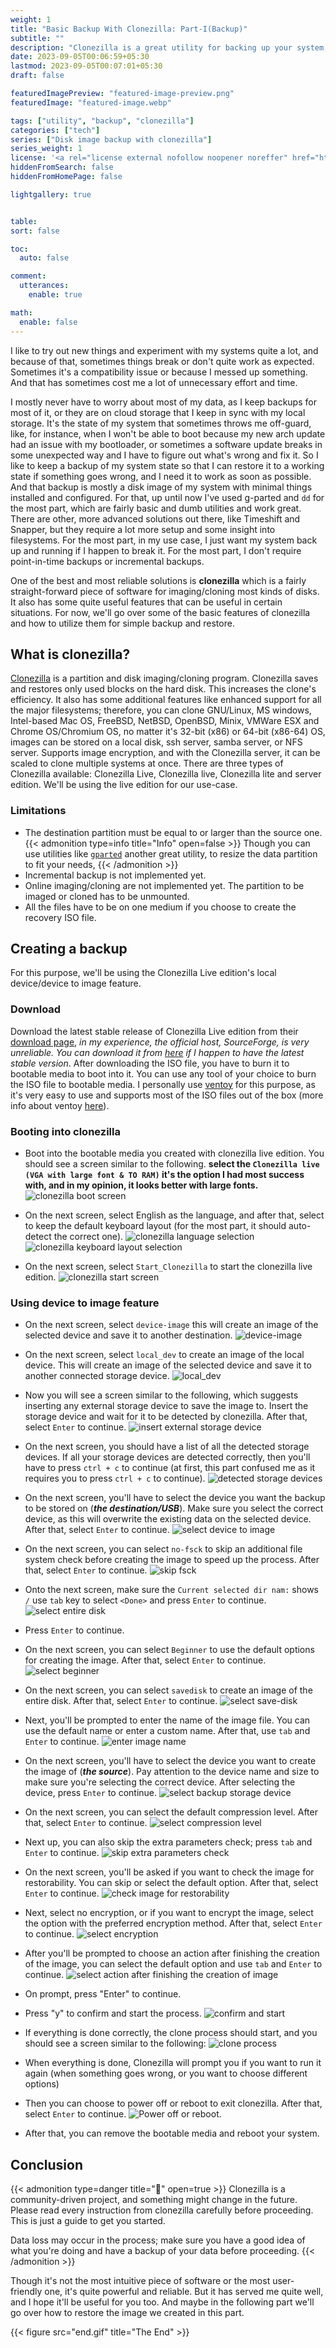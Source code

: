 ```yaml
---
weight: 1
title: "Basic Backup With Clonezilla: Part-I(Backup)"
subtitle: ""
description: "Clonezilla is a great utility for backing up your system; in this post, we are going to get an overview of it by creating a backup image of our boot drive."
date: 2023-09-05T00:06:59+05:30
lastmod: 2023-09-05T00:07:01+05:30
draft: false

featuredImagePreview: "featured-image-preview.png"
featuredImage: "featured-image.webp"

tags: ["utility", "backup", "clonezilla"]
categories: ["tech"]
series: ["Disk image backup with clonezilla"]
series_weight: 1
license: '<a rel="license external nofollow noopener noreffer" href="https://creativecommons.org/licenses/by-nc/4.0/" target="_blank">CC BY-NC 4.0</a>'
hiddenFromSearch: false
hiddenFromHomePage: false

lightgallery: true


table:
sort: false

toc:
  auto: false

comment:
  utterances:
    enable: true

math:
  enable: false
---
```


I like to try out new things and experiment with my systems quite a lot, and because of that, sometimes things break or don't quite work as expected. Sometimes it's a compatibility issue or because I messed up something. And that has sometimes cost me a lot of unnecessary effort and time.

I mostly never have to worry about most of my data, as I keep backups for most of it, or they are on cloud storage that I keep in sync with my local storage. It's the state of my system that sometimes throws me off-guard, like, for instance, when I won't be able to boot because my new arch update had an issue with my bootloader, or sometimes a software update breaks in some unexpected way and I have to figure out what's wrong and fix it. So I like to keep a backup of my system state so that I can restore it to a working state if something goes wrong, and I need it to work as soon as possible. And that backup is mostly a disk image of my system with minimal things installed and configured. For that, up until now I've used g-parted and `dd` for the most part, which are fairly basic and dumb utilities and work great. There are other, more advanced solutions out there, like Timeshift and Snapper, but they require a lot more setup and some insight into filesystems. For the most part, in my use  case, I just want my system back up and running if I happen to break it. For the most part, I don't require point-in-time backups or incremental backups.

One of the best and most reliable solutions is **clonezilla** which is a fairly straight-forward piece of software for imaging/cloning most kinds of disks. It also has some quite useful features that can be useful in certain situations. For now, we'll go over some of the basic features of clonezilla and how to utilize them for simple backup and restore.

## What is clonezilla?

[Clonezilla](https://clonezilla.org/) is a partition and disk imaging/cloning program. Clonezilla saves and restores only used blocks on the hard disk. This increases the clone's efficiency. It also has some additional features like enhanced support for all the major filesystems; therefore, you can clone GNU/Linux, MS windows, Intel-based Mac OS, FreeBSD, NetBSD, OpenBSD, Minix, VMWare ESX and Chrome OS/Chromium OS, no matter it's 32-bit (x86) or 64-bit (x86-64) OS, images can be stored on a local disk, ssh server, samba server, or NFS server. Supports image encryption, and with the Clonezilla server, it can be scaled to clone multiple systems at once. There are three types of Clonezilla available: Clonezilla Live, Clonezilla live, Clonezilla lite and server edition. We'll be using the live edition for our use-case.

### Limitations

- The destination partition must be equal to or larger than the source one.
{{< admonition type=info title="Info" open=false >}}
Though you can use utilities like [`gparted`](https://gparted.org/) another great utility, to resize the data partition to fit your needs,
{{< /admonition >}}
- Incremental backup is not implemented yet.
- Online imaging/cloning are not implemented yet. The partition to be imaged or cloned has to be unmounted.
- All the files have to be on one medium if you choose to create the recovery ISO file.

## Creating a backup

For this purpose, we'll be using the Clonezilla Live edition's local device/device to image feature.

### Download

Download the latest stable release of Clonezilla Live edition from their [download page](https://clonezilla.org/downloads.php), *in my experience, the official host, SourceForge, is very unreliable. You can download it from [here](https://github.com/coldter/clonezilla-mirror/releases) if I happen to have the latest stable version*. After downloading the ISO file, you have to burn it to bootable media to boot into it. You can use any tool of your choice to burn the ISO file to bootable media. I personally use [ventoy](https://www.ventoy.net/en/index.html) for this purpose, as it's very easy to use and supports most of the ISO files out of the box (more info about ventoy [here](/posts/ventoy-a-great-util-for-bootable-media/)).

### Booting into clonezilla

- Boot into the bootable media you created with clonezilla live edition. You should see a screen similar to the following. **select the `Clonezilla live (VGA with large font & TO RAM)` it's the option I had most success with, and in my opinion, it looks better with large fonts.**
![clonezilla boot screen](0_boot.png)

- On the next screen, select English as the language, and after that, select to keep the default keyboard layout (for the most part, it should auto-detect the correct one).
![clonezilla language selection](1_lang.png)
![clonezilla keyboard layout selection](2_keylayout.png)

- On the next screen, select `Start_Clonezilla` to start the clonezilla live edition.
![clonezilla start screen](3_start.png)

### Using device to image feature

- On the  next screen, select `device-image` this will create an image of the selected device and save it to another destination.
![device-image](4_device-image.png)

- On the next screen, select `local_dev` to create an image of the local device. This will create an image of the selected device and save it to another connected storage device.
![local_dev](5_local_dev.png)

- Now you will see a screen similar to the following, which suggests inserting any external storage device to save the image to. Insert the storage device and wait for it to be detected by clonezilla. After that, select `Enter` to continue.
![insert external storage device](6_insert_ext_dev.png)

- On the next screen, you should have a list of all the detected storage devices. If all your storage devices are detected correctly, then you'll have to press `ctrl + c` to continue (at first, this part confused me as it requires you to press `ctrl + c` to continue).
![detected storage devices](7_detected_dev.png)

- On the next screen, you'll have to select the device you want the backup to be stored on (***the destination/USB***). Make sure you select the correct device, as this will overwrite the existing data on the selected device. After that, select `Enter` to continue.
![select device to image](8_select_dev.png)

- On the next screen, you can select `no-fsck` to skip an additional file system check before creating the image to speed up the process. After that, select `Enter` to continue.
![skip fsck](9_skip_fsck.png)

- Onto the next screen, make sure the `Current selected dir nam:` shows `/` use `tab` key to select `<Done>` and press `Enter` to continue.
![select entire disk](10_select_entire_disk.png)

- Press `Enter` to continue.
  
- On the next screen, you can select `Beginner` to use the default options for creating the image. After that, select `Enter` to continue.
![select beginner](11_select_beginner.png)

- On the next screen, you can select `savedisk` to create an image of the entire disk. After that, select `Enter` to continue.
![select save-disk](12_select_savedisk.png)

- Next, you'll be prompted to enter the name of the image file. You can use the default name or enter a custom name. After that, use `tab` and `Enter` to continue.
![enter image name](13_enter_img_name.png)

- On the next screen, you'll have to select the device you want to create the image of (***the source***). Pay attention to the device name and size to make sure you're selecting the correct device. After selecting the device, press `Enter` to continue.
![select backup storage device](14_select_backup_dev.png)

- On the next screen, you can select the default compression level. After that, select `Enter` to continue.
![select compression level](15_select_compression_level.png)

- Next up, you can also skip the extra parameters check; press `tab` and `Enter` to continue.
![skip extra parameters check](16_skip_extra_params_check.png)

- On the next screen, you'll be asked if you want to check the image for restorability. You can skip or select the default option. After that, select `Enter` to continue.
![check image for restorability](17_check_img_for_restorability.png)

- Next, select no encryption, or if you want to encrypt the image, select the option with the preferred encryption method. After that, select `Enter` to continue.
![select encryption](18_select_encryption.png)

- After you'll be prompted to choose an action after finishing the creation of the image, you can select the default option and use `tab` and `Enter` to continue.
![select action after finishing the creation of image](19_select_action_after_finish.png)

- On prompt, press "Enter" to continue.

- Press "y" to confirm and start the process.
![confirm and start](20_confirm_and_start.png)

- If everything is done correctly, the clone process should start, and you should see a screen similar to the following:
![clone process](21_clone_process.png)

- When everything is done, Clonezilla will prompt you if you want to run it again (when something goes wrong, or you want to choose different options)

- Then you can choose to power off or reboot to exit clonezilla. After that, select `Enter` to continue.
![Power off or reboot.](22_poweroff_or_reboot.png)

- After that, you can remove the bootable media and reboot your system.

## Conclusion

{{< admonition type=danger title="🚧" open=true >}}
Clonezilla is a community-driven project, and something might change in the future. Please read every instruction from clonezilla carefully before proceeding. This is just a guide to get you started.

Data loss may occur in the process; make sure you have a good idea of what you're doing and have a backup of your data before proceeding.
{{< /admonition >}}

Though it's not the most intuitive piece of software or the most user-friendly one, it's quite powerful and reliable. But it has served me quite well, and I hope it'll be useful for you too. And maybe in the following part we'll go over how to restore the image we created in this part.

{{< figure src="end.gif" title="The End" >}}
